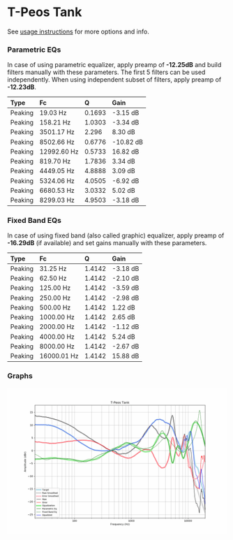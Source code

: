 # T-Peos Tank
See [usage instructions](https://github.com/jaakkopasanen/AutoEq#usage) for more options and info.

### Parametric EQs
In case of using parametric equalizer, apply preamp of **-12.25dB** and build filters manually
with these parameters. The first 5 filters can be used independently.
When using independent subset of filters, apply preamp of **-12.23dB**.

| Type    | Fc          |      Q | Gain      |
|:--------|:------------|:-------|:----------|
| Peaking | 19.03 Hz    | 0.1693 | -3.15 dB  |
| Peaking | 158.21 Hz   | 1.0303 | -3.34 dB  |
| Peaking | 3501.17 Hz  | 2.296  | 8.30 dB   |
| Peaking | 8502.66 Hz  | 0.6776 | -10.82 dB |
| Peaking | 12992.60 Hz | 0.5733 | 16.82 dB  |
| Peaking | 819.70 Hz   | 1.7836 | 3.34 dB   |
| Peaking | 4449.05 Hz  | 4.8888 | 3.09 dB   |
| Peaking | 5324.06 Hz  | 4.0505 | -6.92 dB  |
| Peaking | 6680.53 Hz  | 3.0332 | 5.02 dB   |
| Peaking | 8299.03 Hz  | 4.9503 | -3.18 dB  |

### Fixed Band EQs
In case of using fixed band (also called graphic) equalizer, apply preamp of **-16.29dB**
(if available) and set gains manually with these parameters.

| Type    | Fc          |      Q | Gain     |
|:--------|:------------|:-------|:---------|
| Peaking | 31.25 Hz    | 1.4142 | -3.18 dB |
| Peaking | 62.50 Hz    | 1.4142 | -2.10 dB |
| Peaking | 125.00 Hz   | 1.4142 | -3.59 dB |
| Peaking | 250.00 Hz   | 1.4142 | -2.98 dB |
| Peaking | 500.00 Hz   | 1.4142 | 1.22 dB  |
| Peaking | 1000.00 Hz  | 1.4142 | 2.65 dB  |
| Peaking | 2000.00 Hz  | 1.4142 | -1.12 dB |
| Peaking | 4000.00 Hz  | 1.4142 | 5.24 dB  |
| Peaking | 8000.00 Hz  | 1.4142 | -2.67 dB |
| Peaking | 16000.01 Hz | 1.4142 | 15.88 dB |

### Graphs
![](./T-Peos%20Tank.png)